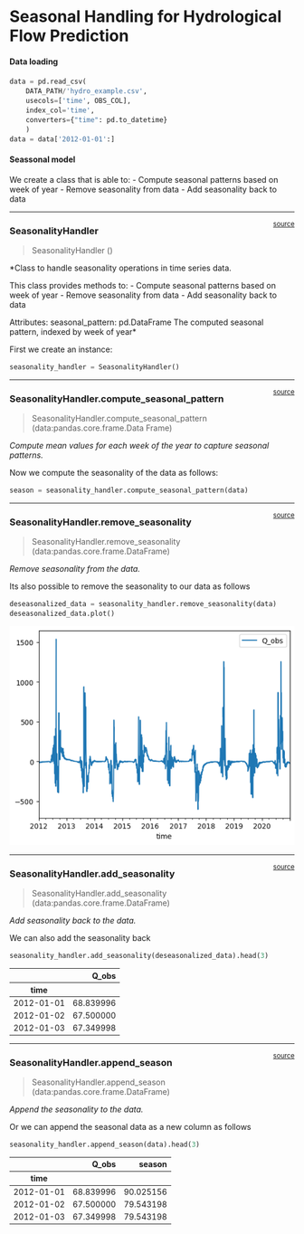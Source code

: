 # Seasonal Handling for Hydrological Flow Prediction


<!-- WARNING: THIS FILE WAS AUTOGENERATED! DO NOT EDIT! -->

#### Data loading

``` python
data = pd.read_csv(
    DATA_PATH/'hydro_example.csv', 
    usecols=['time', OBS_COL], 
    index_col='time',
    converters={"time": pd.to_datetime}
    )
data = data['2012-01-01':]
```

#### Seassonal model

We create a class that is able to: - Compute seasonal patterns based on
week of year - Remove seasonality from data - Add seasonality back to
data

------------------------------------------------------------------------

<a
href="https://github.com/iraind/ombs_senegal/blob/main/ombs_senegal/dataprep/season.py#L10"
target="_blank" style="float:right; font-size:smaller">source</a>

### SeasonalityHandler

>  SeasonalityHandler ()

\*Class to handle seasonality operations in time series data.

This class provides methods to: - Compute seasonal patterns based on
week of year - Remove seasonality from data - Add seasonality back to
data

Attributes: seasonal_pattern: pd.DataFrame The computed seasonal
pattern, indexed by week of year\*

First we create an instance:

``` python
seasonality_handler = SeasonalityHandler()
```

------------------------------------------------------------------------

<a
href="https://github.com/iraind/ombs_senegal/blob/main/ombs_senegal/dataprep/season.py#L27"
target="_blank" style="float:right; font-size:smaller">source</a>

### SeasonalityHandler.compute_seasonal_pattern

>  SeasonalityHandler.compute_seasonal_pattern
>                                                   (data:pandas.core.frame.Data
>                                                   Frame)

*Compute mean values for each week of the year to capture seasonal
patterns.*

Now we compute the seasonality of the data as follows:

``` python
season = seasonality_handler.compute_seasonal_pattern(data)
```

------------------------------------------------------------------------

<a
href="https://github.com/iraind/ombs_senegal/blob/main/ombs_senegal/dataprep/season.py#L35"
target="_blank" style="float:right; font-size:smaller">source</a>

### SeasonalityHandler.remove_seasonality

>  SeasonalityHandler.remove_seasonality (data:pandas.core.frame.DataFrame)

*Remove seasonality from the data.*

Its also possible to remove the seasonality to our data as follows

``` python
deseasonalized_data = seasonality_handler.remove_seasonality(data)
deseasonalized_data.plot()
```

![](03_dataprep.season_files/figure-commonmark/cell-8-output-1.png)

------------------------------------------------------------------------

<a
href="https://github.com/iraind/ombs_senegal/blob/main/ombs_senegal/dataprep/season.py#L47"
target="_blank" style="float:right; font-size:smaller">source</a>

### SeasonalityHandler.add_seasonality

>  SeasonalityHandler.add_seasonality (data:pandas.core.frame.DataFrame)

*Add seasonality back to the data.*

We can also add the seasonality back

``` python
seasonality_handler.add_seasonality(deseasonalized_data).head(3)
```

<div>
<style scoped>
    .dataframe tbody tr th:only-of-type {
        vertical-align: middle;
    }
&#10;    .dataframe tbody tr th {
        vertical-align: top;
    }
&#10;    .dataframe thead th {
        text-align: right;
    }
</style>

<table class="dataframe" data-quarto-postprocess="true" data-border="1">
<thead>
<tr style="text-align: right;">
<th data-quarto-table-cell-role="th"></th>
<th data-quarto-table-cell-role="th">Q_obs</th>
</tr>
<tr>
<th data-quarto-table-cell-role="th">time</th>
<th data-quarto-table-cell-role="th"></th>
</tr>
</thead>
<tbody>
<tr>
<td data-quarto-table-cell-role="th">2012-01-01</td>
<td>68.839996</td>
</tr>
<tr>
<td data-quarto-table-cell-role="th">2012-01-02</td>
<td>67.500000</td>
</tr>
<tr>
<td data-quarto-table-cell-role="th">2012-01-03</td>
<td>67.349998</td>
</tr>
</tbody>
</table>

</div>

------------------------------------------------------------------------

<a
href="https://github.com/iraind/ombs_senegal/blob/main/ombs_senegal/dataprep/season.py#L71"
target="_blank" style="float:right; font-size:smaller">source</a>

### SeasonalityHandler.append_season

>  SeasonalityHandler.append_season (data:pandas.core.frame.DataFrame)

*Append the seasonality to the data.*

Or we can append the seasonal data as a new column as follows

``` python
seasonality_handler.append_season(data).head(3)
```

<div>
<style scoped>
    .dataframe tbody tr th:only-of-type {
        vertical-align: middle;
    }
&#10;    .dataframe tbody tr th {
        vertical-align: top;
    }
&#10;    .dataframe thead th {
        text-align: right;
    }
</style>

<table class="dataframe" data-quarto-postprocess="true" data-border="1">
<thead>
<tr style="text-align: right;">
<th data-quarto-table-cell-role="th"></th>
<th data-quarto-table-cell-role="th">Q_obs</th>
<th data-quarto-table-cell-role="th">season</th>
</tr>
<tr>
<th data-quarto-table-cell-role="th">time</th>
<th data-quarto-table-cell-role="th"></th>
<th data-quarto-table-cell-role="th"></th>
</tr>
</thead>
<tbody>
<tr>
<td data-quarto-table-cell-role="th">2012-01-01</td>
<td>68.839996</td>
<td>90.025156</td>
</tr>
<tr>
<td data-quarto-table-cell-role="th">2012-01-02</td>
<td>67.500000</td>
<td>79.543198</td>
</tr>
<tr>
<td data-quarto-table-cell-role="th">2012-01-03</td>
<td>67.349998</td>
<td>79.543198</td>
</tr>
</tbody>
</table>

</div>
